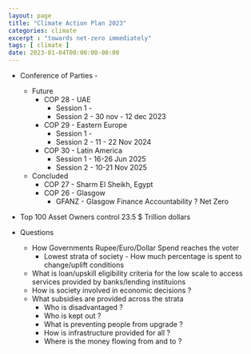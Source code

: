 ```yaml
---
layout: page
title: "Climate Action Plan 2023"
categories: climate
excerpt : "towards net-zero immediately"
tags: [ climate ]
date: 2023-01-04T00:00:00-00:00
---
```


* Conference of Parties -
  * Future
    * COP 28 - UAE
      * Session 1 -
      * Session 2 - 30 nov - 12 dec 2023
    * COP 29 - Eastern Europe
      * Session 1 -
      * Session 2 - 11 - 22 Nov 2024
    * COP 30 - Latin America
      * Session 1 - 16-26 Jun 2025
      * Session 2 - 10-21 Nov 2025
  * Concluded
    * COP 27 - Sharm El Sheikh, Egypt
    * COP 26 - Glasgow
      * GFANZ - Glasgow Finance Accountability ? Net Zero


* Top 100 Asset Owners control 23.5 $ Trillion dollars

* Questions
  * How Governments Rupee/Euro/Dollar Spend reaches the voter
    * Lowest strata of society - How much percentage is spent to change/uplift conditions
  * What is loan/upskill eligibility criteria for the low scale to access services provided by banks/lending instituions
  * How is society involved in economic decisions ?
  * What subsidies are provided across the strata 
    * Who is disadvantaged ?
    * Who is kept out ?
    * What is preventing people from upgrade ?
    * How is infrastructure provided for all ? 
    * Where is the money flowing from and to ?